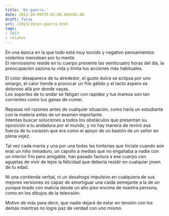 ```yaml
---
title: 'En guerra.'
date: 2013-10-09T23:01:00.003+02:00
draft: false
url: /2013/10/en-guerra.html
tags: 
- 2013
- relatos
---
```


En una época en la que todo está muy torcido y negativo pensamientos violentos merodean por tu mente.  
El nerviosismo reside en tu cuerpo presente las veinticuatro horas del día, la preocupación sazona tu vida y limita tus acciones más habituales.  

El color desaparece de tu alrededor, el gusto dulce se eclipsa por uno amargo, el calor tiende a provocar un frío gélido y el tacto áspero es doloroso allá por donde vayas.  
Los soportes de tu andar se fatigan con rapidez y tus mareos son tan corrientes como tus ganas de comer.  

Repasas mil razones antes de cualquier situación, como haría un estudiante con la materia antes de un examen importante.  
Intentas buscar soluciones a todos los obstáculos que presentan su oposición a tu andadura por el mundo, y no hay manera de revivir esa fuerza de tu corazón que era como el apoyo de un bastón de un señor en plena vejez.  

Tal vez cada manía y una por una todas las tonterías que hiciste cuando aún eras un niño inmaduro, un capullo a medias que no engañaba a nadie con un interior frío pero amigable, han pasado factura a ese cuerpo con agujetas de vivir de lejos la felicidad que debería residir en cualquier joven de tu edad.  

Ni una contienda verbal, ni un desahogo impulsivo en cualquiera de sus mejores versiones es capaz de amortiguar una caída semejante a la de un yunque tirado con malicia desde un alto piso encima de nuestra persona, como en los dibujos de la televisión.  

Motivo de más para decir, que nadie dejará de estar en tensión con los demás mientras no logre paz de verdad con uno mismo.  